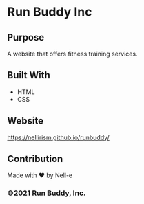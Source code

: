 # Run Buddy Inc

## Purpose
A website that offers fitness training services. 

## Built With
* HTML
* CSS

## Website
https://nellirism.github.io/runbuddy/

## Contribution
Made with ❤️ by Nell-e

### ©️2021 Run Buddy, Inc. 
